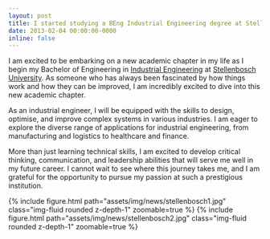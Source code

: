 ```yaml
---
layout: post
title: I started studying a BEng Industrial Engineering degree at Stellenbosch University
date: 2013-02-04 00:00:00-0000
inline: false
---
```


I am excited to be embarking on a new academic chapter in my life as I begin my Bachelor of Engineering in [Industrial Engineering](https://en.wikipedia.org/wiki/Industrial_engineering) at [Stellenbosch University](http://www.sun.ac.za/english). As someone who has always been fascinated by how things work and how they can be improved, I am incredibly excited to dive into this new academic chapter.

As an industrial engineer, I will be equipped with the skills to design, optimise, and improve complex systems in various industries. I am eager to explore the diverse range of applications for industrial engineering, from manufacturing and logistics to healthcare and finance.

More than just learning technical skills, I am excited to develop critical thinking, communication, and leadership abilities that will serve me well in my future career. I cannot wait to see where this journey takes me, and I am grateful for the opportunity to pursue my passion at such a prestigious institution.

{% include figure.html path="assets/img/news/stellenbosch1.jpg" class="img-fluid rounded z-depth-1" zoomable=true %}
{% include figure.html path="assets/img/news/stellenbosch2.jpg" class="img-fluid rounded z-depth-1" zoomable=true %}
